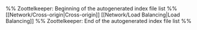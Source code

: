 %% Zoottelkeeper: Beginning of the autogenerated index file list  %%
 [[Network/Cross-origin|Cross-origin]]
 [[Network/Load Balancing|Load Balancing]]
%% Zoottelkeeper: End of the autogenerated index file list  %%
